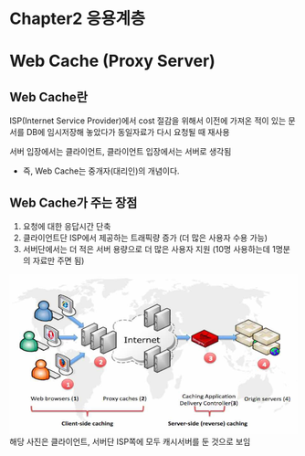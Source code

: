 # Chapter2 응용계층
# Web Cache (Proxy Server)
## Web Cache란
ISP(Internet Service Provider)에서 cost 절감을 위해서 이전에 가져온 적이 있는 문서를 DB에 임시저장해 놓았다가 동일자료가 다시 요청될 때 재사용

서버 입장에서는 클라이언트, 클라이언트 입장에서는 서버로 생각됨

- 즉, Web Cache는 중개자(대리인)의 개념이다.

## Web Cache가 주는 장점 
1. 요청에 대한 응답시간 단축
2. 클라이언트단 ISP에서 제공하는 트래픽량 증가 (더 많은 사용자 수용 가능)
3. 서버단에서는 더 적은 서버 용량으로 더 많은 사용자 지원 (10명 사용하는데 1명분의 자료만 주면 됨)


<img src = "./img/web cache.jpg">
해당 사진은 클라이언트, 서버단 ISP쪽에 모두 캐시서버를 둔 것으로 보임
